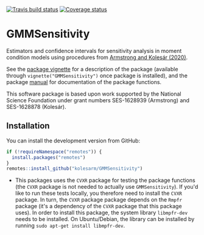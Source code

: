 [![Travis build status](https://travis-ci.com/kolesarm/GMMSensitivity.svg?branch=master)](https://travis-ci.org/kolesarm/GMMSensitivity) [![Coverage status](https://codecov.io/gh/kolesarm/GMMSensitivity/branch/master/graph/badge.svg)](https://codecov.io/github/kolesarm/GMMSensitivity?branch=master)

# GMMSensitivity

Estimators and confidence intervals for sensitivity analysis in moment condition
models using procedures from [Armstrong and Kolesár
(2020)](https://arxiv.org/abs/1808.07387).

See the [package vignette](doc/GMMSensitivity.pdf) for a description of the package
(available through `vignette("GMMSensitivity")` once package is installed), and
the package [manual](doc/manual.pdf) for documentation of the package functions.

This software package is based upon work supported by the National Science
Foundation under grant numbers SES-1628939 (Armstrong) and SES-1628878
(Kolesár).

## Installation

You can install the development version from GitHub:
``` r
if (!requireNamespace("remotes")) {
  install.packages("remotes")
}
remotes::install_github("kolesarm/GMMSensitivity")
```

- This packages uses the `CVXR` package for testing the package functions (the
  `CVXR` package is not needed to actually use `GMMSensitivity`). If you'd like
  to run these tests locally, you therefore need to install the `CVXR` package.
  In turn, the `CVXR` package package depends on the `Rmpfr` package (it's a
  dependency of the `CVXR` package that this package uses). In order to install
  this package, the system library `libmpfr-dev` needs to be installed. On
  Ubuntu/Debian, the library can be installed by running `sudo apt-get install
  libmpfr-dev`.
